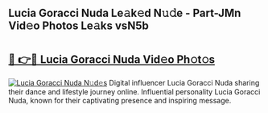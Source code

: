 ## Lucia Goracci Nuda Le𝚊k𝚎d N𝚞𝚍e - Part-JMn Vid𝚎o Photos Le𝚊ks vsN5b

# <h2><a href="http://fbdt9tc.evod.top/?m=Lucia+Goracci+Nuda">🔗 👉🔴 Lucia Goracci Nuda Vid𝚎o Ph𝚘t𝚘s</a></h2>

[![Lucia Goracci Nuda N𝚞d𝚎s](https://i.imgur.com/8V9OHl7.gif)](http://fbdt9tc.evod.top/?m=Lucia+Goracci+Nuda)
Digital influencer Lucia Goracci Nuda sharing their dance and lifestyle journey online. Influential personality Lucia Goracci Nuda, known for their captivating presence and inspiring message. 
